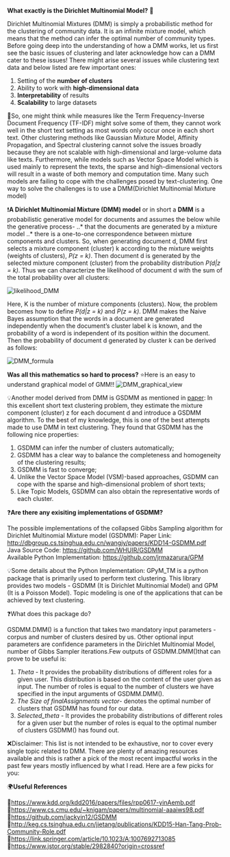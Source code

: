 **What exactly is the Dirichlet Multinomial Model?** 🤔

Dirichlet Multinomial Mixtures (DMM) is simply a probabilistic method for the clustering of community data. It is an infinite mixture model, which means that the method can infer the optimal number of community types. Before going deep into the understanding of how a DMM works, let us first see the basic issues of clustering and later acknowledge how can a DMM cater to these issues! There might arise several issues while clustering text data and below listed are few important ones:
1. Setting of the **number of clusters**
2. Ability to work with **high-dimensional data**
3. **Interpretability** of results
4. **Scalability** to large datasets
 
🤔So, one might think while measures like the Term Frequency-Inverse Document Frequency (TF-IDF) might solve some of them, they cannot work well in the short text setting as most words only occur once in each short text. Other clustering methods like Gaussian Mixture Model, Affinity Propagation, and Spectral clustering cannot solve the issues broadly because they are not scalable with high-dimensional and large-volume data like texts. Furthermore, while models such as Vector Space Model which is used mainly to represent the texts, the sparse and high-dimensional vectors will result in a waste of both memory and computation time. Many such models are failing to cope with the challenges posed by text-clustering. One way to solve the challenges is to use a DMM(Dirichlet Multinomial Mixture model)

❗**A Dirichlet Multinomial Mixture (DMM) model** or in short a **DMM** is a probabilistic generative model for documents and assumes the below while the generative process-
..* that the documents are generated by a mixture model 
..* there is a one-to-one correspondence between mixture components and clusters. 
So, when generating document d, DMM first selects a mixture component (cluster) k according to the mixture weights (weights of clusters), _P(z = k)_. Then document d is generated by the selected mixture component (cluster) from the probability distribution _P(d|z = k)_.  Thus we can characterize the likelihood of document d with the sum of the total probability over all clusters:

![likelihood_DMM](https://github.com/UmaGunturi/awesome-ai-ml-dl/blob/master/formulae/likehood_DMM.png)

Here, K is the number of mixture components (clusters). Now, the problem becomes how to define _P(d|z = k)_ and _P(z = k)_. DMM makes the Naive Bayes assumption that the words in a document are generated independently when the document’s cluster label k is known, and the probability of a word is independent of its position within the document. Then the probability of document d generated by cluster k can be derived as follows:

![DMM_formula](https://github.com/UmaGunturi/awesome-ai-ml-dl/blob/master/formulae/DMM_formula.png)

**Was all this mathematics so hard to process?**
⭐Here is an easy to understand graphical model of GMM!!
   ![DMM_graphical_view](https://github.com/UmaGunturi/awesome-ai-ml-dl/blob/master/formulae/dmm_graphical_view.png)

💡Another model derived from DMM is GSDMM as mentioned in [paper](http://dbgroup.cs.tsinghua.edu.cn/wangjy/papers/KDD14-GSDMM.pdf):
      In this excellent short text clustering problem, they estimate the mixture component (cluster) z for each document d and introduce a GSDMM algorithm. To the best of my knowledge, this is one of the best attempts made to use DMM in text clustering. They found that GSDMM has the following nice properties: 
1) GSDMM can infer the number of clusters automatically; 
2) GSDMM has a clear way to balance the completeness and homogeneity of the clustering results;
3) GSDMM is fast to converge;
4) Unlike the Vector Space Model (VSM)-based approaches, GSDMM can cope with the sparse and high-dimensional problem of short texts; 
5) Like Topic Models, GSDMM can also obtain the representative words of each cluster.

❓**Are there any exisiting implementations of GSDMM?**

The possible implementations of the collapsed Gibbs Sampling algorithm for Dirichlet Multinomial Mixture model (GSDMM):
Paper Link: http://dbgroup.cs.tsinghua.edu.cn/wangjy/papers/KDD14-GSDMM.pdf  
Java Source Code: https://github.com/WHUIR/GSDMM  
Available Python Implementation: https://github.com/jrmazarura/GPM  

💡Some details about the Python Implementation:
GPyM_TM is a python package that is primarily used to perform text clustering. This library provides two models - GSDMM (It is Dirichlet Multinomial Model) and GPM (It is a Poisson Model). Topic modeling is one of the applications that can be achieved by text clustering.

❓What does this package do?

GSDMM.DMM() is a function that takes two mandatory input parameters - corpus and number of clusters desired by us. Other optional input parameters are confidence parameters in the Dirichlet Multinomial Model, number of Gibbs Sampler iterations.Few outputs of GSDMM.DMM()that can prove to be useful is:

1. *Theta* - It provides the probability distributions of different roles for a given user. This distribution is based on the content of the user given as input. The number of roles is equal to the number of clusters we have specified in the input arguments of GSDMM.DMM().
2. *The Size of finalAssignments vector*- denotes the optimal number of clusters that GSDMM has found for our data.
3. *Selected_theta* - It provides the probability distributions of different roles for a given user but the number of roles is equal to the optimal number of clusters GSDMM() has found out.



❌Disclaimer: This list is not intended to be exhaustive, nor to cover every single topic related to DMM. There are plenty of amazing resources available and this is rather a pick of the most recent impactful works in the past few years  mostly influenced by what I read. Here are a few picks for you:

🌍**Useful References**

📌https://www.kdd.org/kdd2016/papers/files/rpp0617-yinAemb.pdf  
📌https://www.cs.cmu.edu/~knigam/papers/multinomial-aaaiws98.pdf  
📌https://github.com/jackyin12/GSDMM  
📌http://keg.cs.tsinghua.edu.cn/jietang/publications/KDD15-Han-Tang-Prob-Community-Role.pdf  
📌https://link.springer.com/article/10.1023/A:1007692713085  
📌https://www.jstor.org/stable/2982840?origin=crossref  








